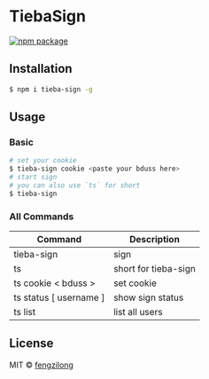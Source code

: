 # TiebaSign

[![npm package](https://img.shields.io/npm/v/tieba-sign.svg?style=flat-square)](https://www.npmjs.org/package/tieba-sign)

## Installation

```bash
$ npm i tieba-sign -g
```

## Usage

### Basic

```bash
# set your cookie
$ tieba-sign cookie <paste your bduss here>
# start sign
# you can also use `ts` for short
$ tieba-sign
```

### All Commands

Command | Description
------- | -----------
tieba-sign | sign
ts | short for tieba-sign
ts cookie < bduss > | set cookie
ts status [ username ] | show sign status
ts list | list all users

## License

MIT &copy; [fengzilong](https://github.com/fengzilong)

